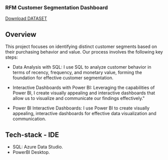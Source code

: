 ### RFM Customer Segmentation Dashboard
[Download DATASET](https://drive.google.com/drive/folders/1jf_oIfKXgbbzbXv93_Kk8XgNdc31hWm8?usp=sharing) 

## Overview
This project focuses on identifying distinct customer segments based on their purchasing behavior and value. Our process involves the following key steps:

 * Data Analysis with SQL: I use SQL to analyze customer behavior in terms of recency, frequency, and monetary value, forming the foundation for effective customer segmentation.

 * Interactive Dashboards with Power BI: Leveraging the capabilities of Power BI, I create visually appealing and interactive dashboards that allow us to visualize and communicate our findings effectively."

 * Power BI Interactive Dashboards: I use Power BI to create visually appealing, interactive dashboards for effective data visualization and communication.
## Tech-stack - IDE
* SQL: Azure Data Studio. 
* PowerBI Desktop.
